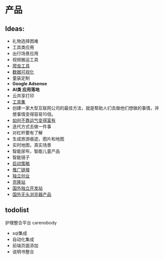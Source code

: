 # 产品

## Ideas:

* 礼物选择困难
* 工具类应用
* 出行场景应用
* 视频搬运工具
* [爬虫工具](https://tech.youzan.com/shi-yong-puppeteerda-jian-tong-hai-bao-xuan-ran-fu-wu/)
* [数据可视化](https://www.zhihu.com/question/290568141/answer/470785383)
* 童装定制
* **Google Adsense**
* **AI类 应用落地**
* 云共享打印
* [工具集](https://juejin.im/post/5a2df418f265da43294dfe3a)
* 创建一家大型互联网公司的最佳方法，就是帮助人们去做他们想做的事情，并使事情变得容易10倍。
* [如何不靠运气变得富有](https://github.com/taosue/how-to-get-rich-without-getting-lucky/)
* 迭代方式去做一件事
* 对杠杆要有了解
* 生成旅游痕迹，图片和地图
* 实时地图，真实场景
* 智能尿布，智能儿童产品
* 智能镜子
* [启动策略](https://blog.asmartbear.com/kung-fu.html)
* [推广链接](https://www.dingdanxia.com/hotlist)
* [独立创业](https://news.ycombinator.com/item?id=25717006)
* [克隆站](https://gourav.io/clone-wars)
* [国外独立开发站](https://www.indiehackers.com)
* [国外无头浏览器产品](https://docs.browserless.io)



## todolist

&#x20;护理整合平台 carenobody

* sql集成
* 自动化集成
* 前端页面添加
* 说明书整合





